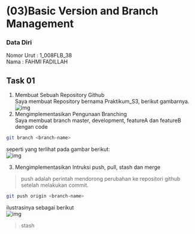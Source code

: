 # (03)Basic Version and Branch Management
### Data Diri
Nomor Urut : 1_008FLB_38  
Nama       : FAHMI FADILLAH


## Task 01
1. Membuat Sebuah Repository Github  
Saya membuat Repository bernama Praktikum_S3, berikut gambarnya.  
![img](../screenshoot/img_001.png)
2. Mengimplementasikan Pengunaan Branching  
Saya membuat branch master, development, featureA dan featureB dengan code  
```Bash
git branch <branch-name>
```
seperti yang terlihat pada gambar berikut:  
![img](../screenshoot/img_002.png)  

3. Mengimplementasikan Intruksi push, pull, stash dan merge  
>push adalah perintah mendorong perubahan ke repositori github setelah melakukan commit.
```Bash
git push origin <branch-name>
```
ilustrasinya sebagai berikut  
![img](../screenshoot/img_003.png)  
>stash
